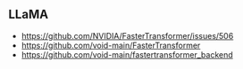 



## LLaMA

- https://github.com/NVIDIA/FasterTransformer/issues/506
- https://github.com/void-main/FasterTransformer
- https://github.com/void-main/fastertransformer_backend



